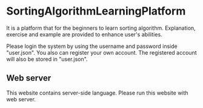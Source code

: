 # SortingAlgorithmLearningPlatform
It is a platform that for the beginners to learn sorting algorithm. Explanation, exercise and example are provided to enhance user's abilities.

Please login the system by using the username and password inside "user.json". You also can register your own account. The registered account will also be stored in "user.json".

## Web server
This website contains server-side language. Please run this website with web server. 
